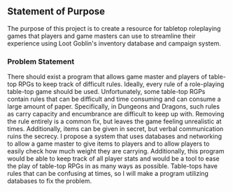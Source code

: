 ## Statement of Purpose ##

The purpose of this project is to create a resource for tabletop roleplaying games that players and game masters can use to streamline their
experience using Loot Goblin's inventory database and campaign system.

### Problem Statement ###

There should exist a program that allows game master and players of table-top RPGs to keep track of difficult rules. Ideally, every rule of a 
role-playing table-top game should be used. Unfortunately, some table-top RGPs contain rules that can be difficult and time consuming and can 
consume a large amount of paper. Specifically, in Dungeons and Dragons, such rules as carry capacity and encumbrance are difficult to keep up 
with. Removing the rule entirely is a common fix, but leaves the game feeling unrealistic at times. Additionally, items can be given in secret, 
but verbal communication ruins the secrecy. I propose a system that uses databases and networking to allow a game master to give items to players 
and to allow players to easily check how much weight they are carrying. Additionally, this program would be able to keep track of all player 
stats and would be a tool to ease the play of table-top RPGs in as many ways as possible. Table-tops have rules that can be confusing at times, 
so I will make a program utilizing databases to fix the problem.
